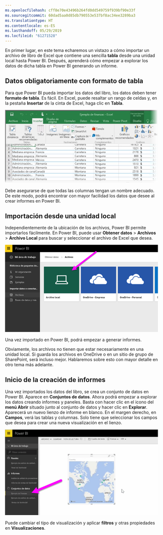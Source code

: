 ```yaml
---
ms.openlocfilehash: cff8e70e43496b264fd0dd549759f939bf90e33f
ms.sourcegitcommit: 60dad5aa0d85db790553e537bf8ac34ee3289ba3
ms.translationtype: HT
ms.contentlocale: es-ES
ms.lasthandoff: 05/29/2019
ms.locfileid: "61271528"
---
```

En primer lugar, en este tema echaremos un vistazo a cómo importar un archivo de libro de Excel que contiene una sencilla **tabla** desde una unidad local hasta Power BI. Después, aprenderá cómo empezar a explorar los datos de dicha tabla en Power BI generando un informe.

## <a name="make-sure-your-data-is-formatted-as-a-table"></a>Datos obligatoriamente con formato de tabla
Para que Power BI pueda importar los datos del libro, los datos deben tener **formato de tabla**. Es fácil. En Excel, puede resaltar un rango de celdas y, en la pestaña **Insertar** de la cinta de Excel, haga clic en **Tabla**.

![](media/5-2-upload-excel/5-2_1.png)

Debe asegurarse de que todas las columnas tengan un nombre adecuado. De este modo, podrá encontrar con mayor facilidad los datos que desee al crear informes en Power BI.

## <a name="import-from-a-local-drive"></a>Importación desde una unidad local
Independientemente de la ubicación de los archivos, Power BI permite importarlos fácilmente. En Power BI, puede usar **Obtener datos** > **Archivos** > **Archivo Local** para buscar y seleccionar el archivo de Excel que desea.

![](media/5-2-upload-excel/5-2_2.png)

Una vez importado en Power BI, podrá empezar a generar informes.

Obviamente, los archivos no tienen que estar necesariamente en una unidad local. Si guarda los archivos en OneDrive o en un sitio de grupo de SharePoint, será incluso mejor. Hablaremos sobre esto con mayor detalle en otro tema más adelante.

## <a name="start-creating-reports"></a>Inicio de la creación de informes
Una vez importados los datos del libro, se crea un conjunto de datos en Power BI. Aparece en **Conjuntos de datos**. Ahora podrá empezar a explorar los datos creando informes y paneles. Basta con hacer clic en el icono del **menú Abrir** situado junto al conjunto de datos y hacer clic en **Explorar**. Aparecerá un nuevo lienzo de informe en blanco. En el margen derecho, en **Campos**, verá las tablas y columnas. Solo tiene que seleccionar los campos que desea para crear una nueva visualización en el lienzo.

![](media/5-2-upload-excel/5-2_3.png)

Puede cambiar el tipo de visualización y aplicar **filtros** y otras propiedades en **Visualizaciones**.

